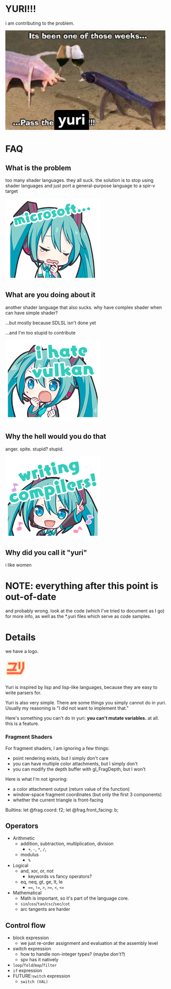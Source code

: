 # YURI!!!

i am contributing to the problem.

![](docs/yuri.jpg)

# FAQ

## What is the problem

too many shader languages. they all suck.
the solution is to stop using shader languages
and just port a general-purpose language to a spir-v target

![](docs/miku_2.png)

## What are you doing about it

another shader language that also sucks.
why have complex shader when can have simple shader?

...but mostly because SDLSL isn't done yet

...and I'm too stupid to contribute

![](docs/miku_3.png)

## Why the hell would you do that

anger. spite. stupid? stupid.

![](docs/miku.png)

## Why did you call it "yuri"

i like women

# NOTE: everything after this point is out-of-date
and probably wrong. look at the code (which I've tried to document as I go)
for more info, as well as the \*.yuri files which serve as code samples.

# Details

we have a logo.

![](docs/icon.svg)


Yuri is inspired by lisp and lisp-like languages,
because they are easy to write parsers for.

Yuri is also very simple.
There are some things you simply cannot do in yuri.
Usually my reasoning is "I did not want to implement that."

Here's something you can't do in yuri: **you can't mutate variables.** at all. 
this is a feature.

### Fragment Shaders

For fragment shaders, I am ignoring a few things:

- point rendering exists, but I simply don't care
- you can have multiple color attachments, but I simply don't
- you can modify the depth buffer with gl_FragDepth, but I won't

Here is what I'm not ignoring:

- a color attachment output (return value of the function)
- window-space fragment coordinates (but only the first 3 components)
- whether the current triangle is front-facing

Builtins:
let @frag.coord: f2;
let @frag.front_facing: b;

## Operators

- Arithmetic
  - addition, subtraction, multiplication, division
    - `+`, `-`, `*`, `/`,
  - modulus
    - `%`
- Logical
  - and, xor, or, not
    - keywords vs fancy operators?
  - eq, neq, gt, ge, lt, le
    - `==`, `!=`, `>`, `>=`, `<`, `<=`
- Mathematical
  - Math is important, so it's part of the language core. 
  - `sin`/`cos`/`tan`/`csc`/`sec`/`cot`
  - arc tangents are harder

## Control flow

- block expression
  - we just re-order assignment and evaluation at the assembly level
- switch expression
  - how to handle non-integer types? (maybe _don't?_) 
  - spv has it natively
- `loop`/`fold`/`map`/`filter`
- `if` expression
- FUTURE:`switch` expression
  - `switch (VAL)`